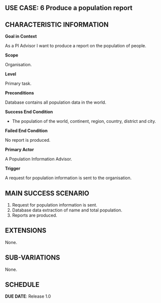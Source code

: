 **USE CASE: 6 Produce a population report**
------------------------------------------------------------------------------------------------------------------------------------------------------------------------------------------------------------------------------------------------ 

**CHARACTERISTIC INFORMATION**
------------------------------------------------------------------------------------------------------------------------------------------------------------------------------------------------------------------------------------------------

**Goal in Context**

As a PI Advisor I want to produce a report on the population of people.

**Scope**

Organisation.

**Level**

Primary task.

**Preconditions**

Database contains all population data in the world.

**Success End Condition**

* The population of the world, continent, region, country, district and city.

**Failed End Condition**

No report is produced.

**Primary Actor**

A Population Information Advisor.

**Trigger**

A request for population information is sent to the organisation.

**MAIN SUCCESS SCENARIO**
------------------------------------------------------------------------------------------------------------------------------------------------------------------------------------------------------------------------------------------------ 

1. Request for population information is sent.
2. Database data extraction of name and total population.
3. Reports are produced.

**EXTENSIONS**
------------------------------------------------------------------------------------------------------------------------------------------------------------------------------------------------------------------------------------------------

None.

**SUB-VARIATIONS**
------------------------------------------------------------------------------------------------------------------------------------------------------------------------------------------------------------------------------------------------

None.

**SCHEDULE**
------------------------------------------------------------------------------------------------------------------------------------------------------------------------------------------------------------------------------------------------

**DUE DATE**: Release 1.0